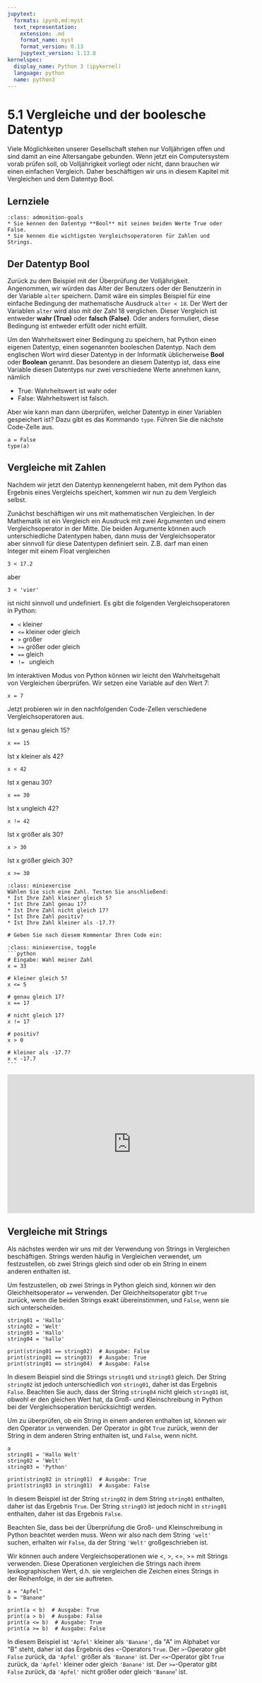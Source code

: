 ```yaml
---
jupytext:
  formats: ipynb,md:myst
  text_representation:
    extension: .md
    format_name: myst
    format_version: 0.13
    jupytext_version: 1.13.8
kernelspec:
  display_name: Python 3 (ipykernel)
  language: python
  name: python3
---
```


# 5.1 Vergleiche und der boolesche Datentyp

Viele Möglichkeiten unserer Gesellschaft stehen nur Volljährigen offen und sind
damit an eine Altersangabe gebunden. Wenn jetzt ein Computersystem vorab prüfen
soll, ob Volljährigkeit vorliegt oder nicht, dann brauchen wir einen einfachen
Vergleich. Daher beschäftigen wir uns in diesem Kapitel mit Vergleichen und dem
Datentyp Bool.

## Lernziele

```{admonition} Lernziele
:class: admonition-goals
* Sie kennen den Datentyp **Bool** mit seinen beiden Werte True oder False.
* Sie kennen die wichtigsten Vergleichsoperatoren für Zahlen und Strings.
```

## Der Datentyp Bool

Zurück zu dem Beispiel mit der Überprüfung der Volljährigkeit. Angenommen, wir
würden das Alter der Benutzers oder der Benutzerin in der Variable `alter`
speichern. Damit wäre ein simples Beispiel für eine einfache Bedingung der
mathematische Ausdruck `alter < 18`. Der Wert der Variablen `alter` wird also
mit der Zahl 18 verglichen. Dieser Vergleich ist entweder **wahr (True)** oder
**falsch (False)**. Oder anders formuliert, diese Bedingung ist entweder erfüllt
oder nicht erfüllt. 

Um den Wahrheitswert einer Bedingung zu speichern, hat Python einen eigenen
Datentyp, einen sogenannten booleschen Datentyp. Nach dem englischen Wort wird
dieser Datentyp in der Informatik üblicherweise **Bool** oder **Boolean** genannt. Das
besondere an diesem Datentyp ist, dass eine Variable diesen Datentyps nur zwei
verschiedene Werte annehmen kann, nämlich
* True: Wahrheitswert ist wahr oder
* False: Wahrheitswert ist falsch.

Aber wie kann man dann überprüfen, welcher Datentyp in einer Variablen
gespeichert ist? Dazu gibt es das Kommando `type`. Führen Sie die nächste
Code-Zelle aus.

```{code-cell} ipython3
a = False
type(a)
```

## Vergleiche mit Zahlen

Nachdem wir jetzt den Datentyp kennengelernt haben, mit dem Python das Ergebnis
eines Vergleichs speichert, kommen wir nun zu dem Vergleich selbst.

Zunächst beschäftigen wir uns mit mathematischen Vergleichen. In der Mathematik
ist ein Vergleich ein Ausdruck mit zwei Argumenten und einem Vergleichsoperator
in der Mitte. Die beiden Argumente können auch unterschiedliche Datentypen
haben, dann muss der Vergleichsoperator aber sinnvoll für diese Datentypen
definiert sein. Z.B. darf man einen Integer mit einem Float vergleichen 

`3 < 17.2`

aber

`3 < 'vier'`

ist nicht sinnvoll und undefiniert. Es gibt die folgenden Vergleichsoperatoren
in Python:
* `<`   kleiner
* `<=`  kleiner oder gleich
* `>`   größer
* `>=`  größer oder gleich
* `==`  gleich
* `!= ` ungleich

Im interaktiven Modus von Python können wir leicht den Wahrheitsgehalt von
Vergleichen überprüfen. Wir setzen eine Variable auf den Wert 7:
```{code-cell} ipython3
x = 7
```
Jetzt probieren wir in den nachfolgenden Code-Zellen verschiedene
Vergleichsoperatoren aus. 

Ist x genau gleich 15?
```{code-cell} ipython3
x == 15    
```

Ist x kleiner als 42?
```{code-cell} ipython3
x < 42
```

Ist x genau 30?
```{code-cell} ipython3
x == 30
```

Ist x ungleich 42?
```{code-cell} ipython3
x != 42 
```

Ist x größer als 30?
```{code-cell} ipython3
x > 30
```

Ist x größer gleich 30?
```{code-cell} ipython3
x >= 30
```

```{admonition} Mini-Übung
:class: miniexercise
Wählen Sie sich eine Zahl. Testen Sie anschließend:
* Ist Ihre Zahl kleiner gleich 5?
* Ist Ihre Zahl genau 17?
* Ist Ihre Zahl nicht gleich 17?
* Ist Ihre Zahl positiv?
* Ist Ihre Zahl kleiner als -17.7?
```
```{code-cell} ipython3
# Geben Sie nach diesem Kommentar Ihren Code ein:

```
````{admonition} Lösung
:class: miniexercise, toggle
```python
# Eingabe: Wahl meiner Zahl
x = 33

# kleiner gleich 5?
x <= 5

# genau gleich 17?
x == 17

# nicht gleich 17?
x != 17

# positiv?
x > 0

# kleiner als -17.7?
x < -17.7
```
````

<iframe width="560" height="315" src="https://www.youtube.com/embed/ucsv_Nhhxmk" title="YouTube video player" frameborder="0" allow="accelerometer; autoplay; clipboard-write; encrypted-media; gyroscope; picture-in-picture" allowfullscreen></iframe>

## Vergleiche mit Strings

Als nächstes werden wir uns mit der Verwendung von Strings in Vergleichen
beschäftigen. Strings werden häufig in Vergleichen verwendet, um festzustellen,
ob zwei Strings gleich sind oder ob ein String in einem anderen enthalten ist.

Um festzustellen, ob zwei Strings in Python gleich sind, können wir den
Gleichheitsoperator `==` verwenden. Der Gleichheitsoperator gibt `True` zurück,
wenn die beiden Strings exakt übereinstimmen, und `False`, wenn sie sich
unterscheiden.

```{code-cell} ipython3
string01 = 'Hallo'
string02 = 'Welt'
string03 = 'Hallo'
string04 = 'hallo'

print(string01 == string02)  # Ausgabe: False
print(string01 == string03)  # Ausgabe: True
print(string01 == string04)  # Ausgabe: False
```

In diesem Beispiel sind die Strings `string01` und `string03` gleich. Der String
`string02` ist jedoch unterschiedlich von `string01`, daher ist das Ergebnis
`False`. Beachten Sie auch, dass der String `string04` nicht gleich `string01`
ist, obwohl er den gleichen Wert hat, da Groß- und Kleinschreibung in Python bei
der Vergleichsoperation berücksichtigt werden.

Um zu überprüfen, ob ein String in einem anderen enthalten ist, können wir den
Operator `in` verwenden. Der Operator `in` gibt `True` zurück, wenn der String
in dem anderen String enthalten ist, und `False`, wenn nicht.

```{code-cell} ipython3
a
string01 = 'Hallo Welt'
string02 = 'Welt'
string03 = 'Python'

print(string02 in string01)  # Ausgabe: True
print(string03 in string01)  # Ausgabe: False
```

In diesem Beispiel ist der String `string02` in dem String `string01` enthalten,
daher ist das Ergebnis `True`. Der String `string03` ist jedoch nicht in
`string01` enthalten, daher ist das Ergebnis `False`.

Beachten Sie, dass bei der Überprüfung die Groß- und Kleinschreibung in Python
beachtet werden muss. Wenn wir also nach dem String `'welt'` suchen, erhalten wir
`False`, da der String `'Welt'` großgeschrieben ist.

Wir können auch andere Vergleichsoperationen wie <, >, <=, >= mit Strings
verwenden. Diese Operationen vergleichen die Strings nach ihrem
lexikographischen Wert, d.h. sie vergleichen die Zeichen eines Strings in der
Reihenfolge, in der sie auftreten.

```{code-cell} ipython3
a = "Apfel"
b = "Banane"

print(a < b)  # Ausgabe: True
print(a > b)  # Ausgabe: False
print(a <= b)  # Ausgabe: True
print(a >= b)  # Ausgabe: False
```

In diesem Beispiel ist `'Apfel'` kleiner als `'Banane'`, da "A" im Alphabet vor
"B" steht, daher ist das Ergebnis des `<`-Operators `True`. Der `>`-Operator
gibt `False` zurück, da `'Apfel'` größer als `'Banane'` ist. Der `<=`-Operator
gibt `True` zurück, da `'Apfel'` kleiner oder gleich `'Banane'` ist. Der
`>=`-Operator gibt `False` zurück, da `'Apfel'` nicht größer oder gleich
`'Banane`' ist.
